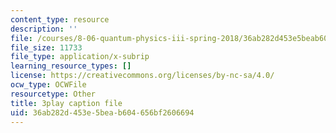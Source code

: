 ```yaml
---
content_type: resource
description: ''
file: /courses/8-06-quantum-physics-iii-spring-2018/36ab282d453e5beab604656bf2606694_Tcv3_Gk1Ysg.vtt
file_size: 11733
file_type: application/x-subrip
learning_resource_types: []
license: https://creativecommons.org/licenses/by-nc-sa/4.0/
ocw_type: OCWFile
resourcetype: Other
title: 3play caption file
uid: 36ab282d-453e-5bea-b604-656bf2606694
---
```

